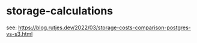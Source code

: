 # storage-calculations

see: https://blog.rutjes.dev/2022/03/storage-costs-comparison-postgres-vs-s3.html
